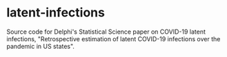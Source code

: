 # latent-infections

Source code for Delphi's Statistical Science paper on COVID-19 latent infections, "Retrospective estimation of latent COVID-19 infections over the pandemic in US states".
